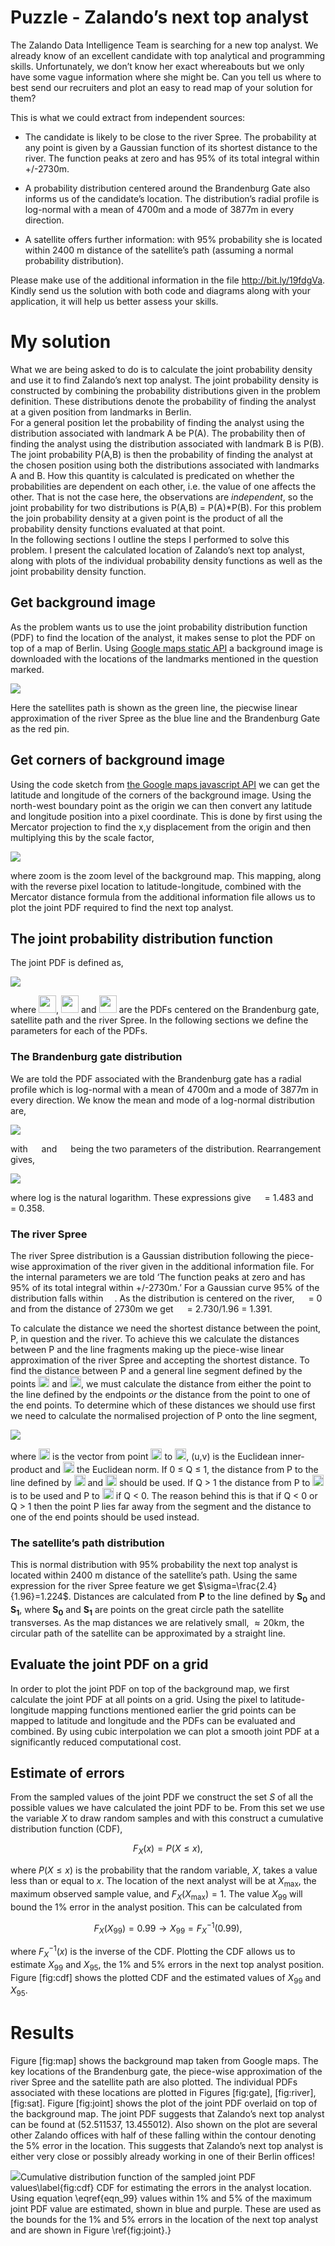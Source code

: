 Puzzle - Zalando’s next top analyst
===================================

The Zalando Data Intelligence Team is searching for a new top analyst.
We already know of an excellent candidate with top analytical and
programming skills. Unfortunately, we don’t know her exact whereabouts
but we only have some vague information where she might be. Can you tell
us where to best send our recruiters and plot an easy to read map of
your solution for them?

This is what we could extract from independent sources:

-   The candidate is likely to be close to the river Spree. The
    probability at any point is given by a Gaussian function of its
    shortest distance to the river. The function peaks at zero and has
    95% of its total integral within +/-2730m.

-   A probability distribution centered around the Brandenburg Gate also
    informs us of the candidate’s location. The distribution’s radial
    profile is log-normal with a mean of 4700m and a mode of 3877m in
    every direction.

-   A satellite offers further information: with 95% probability she is
    located within 2400 m distance of the satellite’s path (assuming a
    normal probability distribution).

Please make use of the additional information in the file
http://bit.ly/19fdgVa. Kindly send us the solution with both code and
diagrams along with your application, it will help us better assess your
skills.

My solution
===========

What we are being asked to do is to calculate the joint probability
density and use it to find Zalando’s next top analyst. The joint
probability density is constructed by combining the probability
distributions given in the problem definition. These distributions
denote the probability of finding the analyst at a given position from
landmarks in Berlin.\
For a general position let the probability of finding the analyst using
the distribution associated with landmark A be P(A). The probability
then of finding the analyst using the distribution associated with
landmark B is P(B). The joint probability P(A,B) is then the probability
of finding the analyst at the chosen position using both the
distributions associated with landmarks A and B. How this quantity is
calculated is predicated on whether the probabilities are dependent on
each other, i.e. the value of one affects the other. That is not the
case here, the observations are *independent*, so the joint probability
for two distributions is P(A,B) = P(A)\*P(B). For this problem the join
probability density at a given point is the product of all the
probability density functions evaluated at that point.\
In the following sections I outline the steps I performed to solve this
problem. I present the calculated location of Zalando’s next top
analyst, along with plots of the individual probability density
functions as well as the joint probability density function.

Get background image
--------------------

As the problem wants us to use the joint probability distribution
function (PDF) to find the location of the analyst, it makes sense to
plot the PDF on top of a map of Berlin. Using [Google maps static
API](http://developers.google.com/maps/documentation/static-maps/) a
background image is downloaded with the locations of the landmarks
mentioned in the question marked.

<img src="figures/map.png">

Here the satellites path is shown as the green line, the piecwise linear approximation of the river Spree as the blue line and the Brandenburg Gate as the red pin. 

Get corners of background image
-------------------------------

Using the code sketch from [the Google maps javascript
API](http://developers.google.com/maps/documentation/javascript/examples/map-coordinates)
we can get the latitude and longitude of the corners of the background
image. Using the north-west boundary point as the origin we can then
convert any latitude and longitude position into a pixel coordinate.
This is done by first using the Mercator projection to find the x,y
displacement from the origin and then multiplying this by the scale
factor,

<img src="maths_eqns/scale.png">

where zoom is the zoom level of the background map. This mapping, along
with the reverse pixel location to latitude-longitude, combined with the
Mercator distance formula from the additional information file allows us
to plot the joint PDF required to find the next top analyst.

The joint probability distribution function
-------------------------------------------

The joint PDF is defined as,

<img src="maths_eqns/joint.png">

where <img src="maths_eqns/f_gate.png" height="28">, <img src="maths_eqns/f_sat.png" height="28"> and
<img src="maths_eqns/f_spree.png" height="28"> are the PDFs centered on the Brandenburg
gate, satellite path and the river Spree. In the following sections we
define the parameters for each of the PDFs.

### The Brandenburg gate distribution

We are told the PDF associated with the Brandenburg gate has a radial
profile which is log-normal with a mean of 4700m and a mode of 3877m in
every direction. We know the mean and mode of a log-normal distribution
are,

<img src="maths_eqns/gate_mean_mode.png">

with <img src="maths_eqns/mu.png" height="14"> and <img src="maths_eqns/sigma.png" height="14"> being the two parameters of the distribution.
Rearrangement gives,

<img src="maths_eqns/gate_mu_sigma.png">

where log is the natural logarithm. These expressions give <img src="maths_eqns/mu.png" height="14"> = 1.483
and <img src="maths_eqns/sigma.png" height="14"> = 0.358.

### The river Spree

The river Spree distribution is a Gaussian distribution following the
piece-wise approximation of the river given in the additional
information file. For the internal parameters we are told ‘The function
peaks at zero and has 95% of its total integral within +/-2730m.’ For a
Gaussian curve 95% of the distribution falls within <img src="maths_eqns/spree_within.png" height="14">. As
the distribution is centered on the river, <img src="maths_eqns/mu.png" height="14"> = 0 and from the distance
of 2730m we get <img src="maths_eqns/sigma.png" height="14"> = 2.730/1.96 = 1.391.

To calculate the distance we need the shortest distance between the
point, P, in question and the river. To achieve this we
calculate the distances between P and the line fragments
making up the piece-wise linear approximation of the river Spree and
accepting the shortest distance. To find the distance between
P and a general line segment defined by the points
<img src="maths_eqns/S0.png" height="18"> and <img src="maths_eqns/S1.png" height="18">, we must calculate the distance from
either the point to the line defined by the endpoints *or* the distance
from the point to one of the end points. To determine which of these
distances we should use first we need to calculate the normalised
projection of P onto the line segment,

<img src="maths_eqns/spree_q.png">

where <img src="maths_eqns/arrow_S_01.png" height="18"> is the vector from point <img src="maths_eqns/S0.png" height="18">
to <img src="maths_eqns/S1.png" height="18">, (u,v) is the Euclidean inner-product and
<img src="maths_eqns/norm.png" height="18"> the Euclidean norm. If 0 ≤ Q ≤ 1, the distance from P to the line defined by
<img src="maths_eqns/S0.png" height="18"> and <img src="maths_eqns/S1.png" height="18"> should be used. If Q > 1 the distance
from P to <img src="maths_eqns/S1.png" height="18"> is to be used and P to
<img src="maths_eqns/S0.png" height="18"> if Q < 0. The reason behind this is that if Q < 0 or
Q > 1 then the point P lies far away from the segment and the
distance to one of the end points should be used instead.

### The satellite’s path distribution

This is normal distribution with 95% probability the next top analyst is
located within 2400 m distance of the satellite’s path. Using the same
expression for the river Spree feature we get
$\sigma=\frac{2.4}{1.96}=1.224$. Distances are calculated from
$\mathbf{P}$ to the line defined by $\mathbf{S_0}$ and $\mathbf{S_1}$,
where $\mathbf{S_0}$ and $\mathbf{S_1}$ are points on the great circle
path the satellite transverses. As the map distances we are relatively
small, $\approx20$km, the circular path of the satellite can be
approximated by a straight line.

Evaluate the joint PDF on a grid
--------------------------------

In order to plot the joint PDF on top of the background map, we first
calculate the joint PDF at all points on a grid. Using the pixel to
latitude-longitude mapping functions mentioned earlier the grid points
can be mapped to latitude and longitude and the PDFs can be evaluated
and combined. By using cubic interpolation we can plot a smooth joint
PDF at a significantly reduced computational cost.

Estimate of errors
------------------

From the sampled values of the joint PDF we construct the set $S$ of all
the possible values we have calculated the joint PDF to be. From this
set we use the variable $X$ to draw random samples and with this
construct a cumulative distribution function (CDF),

$$F_X(x) = P(X \le x),$$

where $P(X \le x)$ is the probability that the random variable, $X$,
takes a value less than or equal to $x$. The location of the next
analyst will be at $X_\text{max}$, the maximum observed sample value,
and $F_X(X_\text{max}) = 1$. The value $X_{99}$ will bound the 1% error
in the analyst position. This can be calculated from

$$F_X(X_{99}) = 0.99 \rightarrow X_{99} = F^{-1}_X(0.99),
\label{eqn_99}$$

where $F^{-1}_X(x)$ is the inverse of the CDF. Plotting the CDF allows
us to estimate $X_{99}$ and $X_{95}$, the 1% and 5% errors in the next
top analyst position. Figure [fig:cdf] shows the plotted CDF and the
estimated values of $X_{99}$ and $X_{95}$.

Results
=======

Figure [fig:map] shows the background map taken from Google maps. The
key locations of the Brandenburg gate, the piece-wise approximation of
the river Spree and the satellite path are also plotted. The individual
PDFs associated with these locations are plotted in Figures [fig:gate],
[fig:river], [fig:sat]. Figure [fig:joint] shows the plot of the joint
PDF overlaid on top of the background map. The joint PDF suggests that
Zalando’s next top analyst can be found at (52.511537, 13.455012). Also
shown on the plot are several other Zalando offices with half of these
falling within the contour denoting the 5% error in the location. This
suggests that Zalando’s next top analyst is either very close or
possibly already working in one of their Berlin offices!

<img src ="figures/cdf.png">Cumulative distribution function of the sampled joint PDF values\label{fig:cdf} CDF for estimating the errors in the analyst location. Using equation \eqref{eqn_99} values within 1\% and 5\% of the maximum joint PDF value are estimated, shown in blue and purple. These are used as the bounds for the 1\% and 5\% errors in the location of the next top analyst and are shown in Figure \ref{fig:joint}.}
